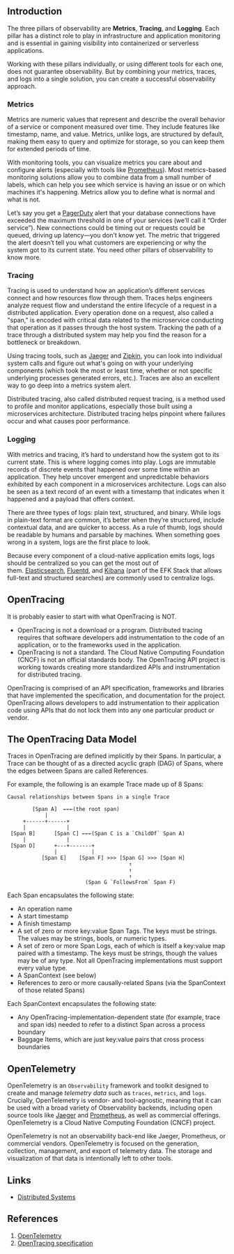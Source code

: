 ## Introduction

The three pillars of observability are **Metrics**, **Tracing**, and **Logging**.
Each pillar has a distinct role to play in infrastructure and application monitoring and is essential in gaining visibility into containerized or serverless applications.

Working with these pillars individually, or using different tools for each one, does not guarantee observability. But by combining your metrics, traces, and logs into a single solution, you can create a successful observability approach.

### Metrics

Metrics are numeric values that represent and describe the overall behavior of a service or component measured over time. They include features like timestamp, name, and value. Metrics, unlike logs, are structured by default, making them easy to query and optimize for storage, so you can keep them for extended periods of time.


With monitoring tools, you can visualize metrics you care about and configure alerts (especially with tools like [Prometheus](https://prometheus.io/)). Most metrics-based monitoring solutions allow you to combine data from a small number of labels, which can help you see which service is having an issue or on which machines it's happening. Metrics allow you to define what is normal and what is not.

Let’s say you get a [PagerDuty](https://www.pagerduty.com/) alert that your database connections have exceeded the maximum threshold in one of your services (we’ll call it “Order service”). New connections could be timing out or requests could be queued, driving up latency—you don’t know yet. The metric that triggered the alert doesn’t tell you what customers are experiencing or why the system got to its current state. You need other pillars of observability to know more.


### Tracing

Tracing is used to understand how an application’s different services connect and how resources flow through them. Traces helps engineers analyze request flow and understand the entire lifecycle of a request in a distributed application. Every operation done on a request, also called a "span," is encoded with critical data related to the microservice conducting that operation as it passes through the host system. Tracking the path of a trace through a distributed system may help you find the reason for a bottleneck or breakdown.

Using tracing tools, such as [Jaeger](https://www.jaegertracing.io/) and [Zipkin](https://zipkin.io/), you can look into individual system calls and figure out what's going on with your underlying components (which took the most or least time, whether or not specific underlying processes generated errors, etc.). Traces are also an excellent way to go deep into a metrics system alert.


Distributed tracing, also called distributed request tracing, is a method used to profile and monitor applications, especially those built using a microservices architecture. 
Distributed tracing helps pinpoint where failures occur and what causes poor performance.




### Logging

With metrics and tracing, it’s hard to understand how the system got to its current state. This is where logging comes into play. Logs are immutable records of discrete events that happened over some time within an application. They help uncover emergent and unpredictable behaviors exhibited by each component in a microservices architecture. Logs can also be seen as a text record of an event with a timestamp that indicates when it happened and a payload that offers context.

There are three types of logs: plain text, structured, and binary. While logs in plain-text format are common, it’s better when they’re structured, include contextual data, and are quicker to access. As a rule of thumb, logs should be readable by humans and parsable by machines. When something goes wrong in a system, logs are the first place to look.

Because every component of a cloud-native application emits logs, logs should be centralized so you can get the most out of them. [Elasticsearch](https://www.elastic.co/), [Fluentd](https://www.fluentd.org/), and [Kibana](https://www.elastic.co/kibana) (part of the EFK Stack that allows full-text and structured searches) are commonly used to centralize logs.

## OpenTracing

It is probably easier to start with what OpenTracing is NOT.

- OpenTracing is not a download or a program. Distributed tracing requires that software developers add instrumentation to the code of an application, or to the frameworks used in the application.
- OpenTracing is not a standard. The Cloud Native Computing Foundation (CNCF) is not an official standards body. 
  The OpenTracing API project is working towards creating more standardized APIs and instrumentation for distributed tracing.

OpenTracing is comprised of an API specification, frameworks and libraries that have implemented the specification, and documentation for the project. 
OpenTracing allows developers to add instrumentation to their application code using APIs that do not lock them into any one particular product or vendor.


## The OpenTracing Data Model

Traces in OpenTracing are defined implicitly by their Spans. 
In particular, a Trace can be thought of as a directed acyclic graph (DAG) of Spans, where the edges between Spans are called References.

For example, the following is an example Trace made up of 8 Spans:

```
Causal relationships between Spans in a single Trace

        [Span A]  ←←←(the root span)
            |
     +------+------+
     |             |
 [Span B]      [Span C] ←←←(Span C is a `ChildOf` Span A)
     |             |
 [Span D]      +---+-------+
               |           |
           [Span E]    [Span F] >>> [Span G] >>> [Span H]
                                       ↑
                                       ↑
                                       ↑
                         (Span G `FollowsFrom` Span F)
```

Each Span encapsulates the following state:

- An operation name
- A start timestamp
- A finish timestamp
- A set of zero or more key:value Span Tags. The keys must be strings. The values may be strings, bools, or numeric types.
- A set of zero or more Span Logs, each of which is itself a key:value map paired with a timestamp. 
  The keys must be strings, though the values may be of any type. Not all OpenTracing implementations must support every value type.
- A SpanContext (see below)
- References to zero or more causally-related Spans (via the SpanContext of those related Spans)

Each SpanContext encapsulates the following state:

- Any OpenTracing-implementation-dependent state (for example, trace and span ids) needed to refer to a distinct Span across a process boundary
- Baggage Items, which are just key:value pairs that cross process boundaries


## OpenTelemetry

OpenTelemetry is an `Observability` framework and toolkit designed to create and manage _telemetry data_ such as `traces`, `metrics`, and `logs`. 
Crucially, OpenTelemetry is vendor- and tool-agnostic, meaning that it can be used with a broad variety of Observability backends, 
including open source tools like [Jaeger](/docs/CS/Distributed/Tracing/Jaeger.md) and [Prometheus](/docs/CS/Distributed/Tracing/Prometheus.md), as well as commercial offerings. 
OpenTelemetry is a Cloud Native Computing Foundation (CNCF) project.

OpenTelemetry is not an observability back-end like Jaeger, Prometheus, or commercial vendors.
OpenTelemetry is focused on the generation, collection, management, and export of telemetry data.
The storage and visualization of that data is intentionally left to other tools.





## Links

- [Distributed Systems](/docs/CS/Distributed/Distributed_Systems.md)


## References

1. [OpenTelemetry](https://opentelemetry.io/)
2. [OpenTracing specification](https://opentracing.io/specification/)
